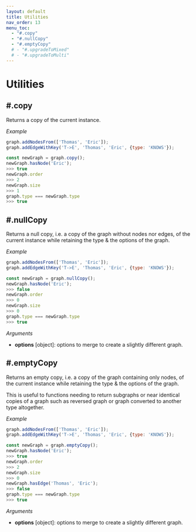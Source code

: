 ```yaml
---
layout: default
title: Utilities
nav_order: 13
menu_toc:
  - "#.copy"
  - "#.nullCopy"
  - "#.emptyCopy"
  # - "#.upgradeToMixed"
  # - "#.upgradeToMulti"
---
```


# Utilities

## #.copy

Returns a copy of the current instance.

*Example*

```js
graph.addNodesFrom(['Thomas', 'Eric']);
graph.addEdgeWithKey('T->E', 'Thomas', 'Eric', {type: 'KNOWS'});

const newGraph = graph.copy();
newGraph.hasNode('Eric');
>>> true
newGraph.order
>>> 2
newGraph.size
>>> 1
graph.type === newGraph.type
>>> true
```

## #.nullCopy

Returns a null copy, i.e. a copy of the graph without nodes nor edges, of the current instance while retaining the type & the options of the graph.

*Example*

```js
graph.addNodesFrom(['Thomas', 'Eric']);
graph.addEdgeWithKey('T->E', 'Thomas', 'Eric', {type: 'KNOWS'});

const newGraph = graph.nullCopy();
newGraph.hasNode('Eric');
>>> false
newGraph.order
>>> 0
newGraph.size
>>> 0
graph.type === newGraph.type
>>> true
```

*Arguments*

* **options** <span class="code">[object]</span>: options to merge to create a slightly different graph.

## #.emptyCopy

Returns an empty copy, i.e. a copy of the graph containing only nodes, of the current instance while retaining the type & the options of the graph.

This is useful to functions needing to return subgraphs or near identical copies of a graph such as reversed graph or graph converted to another type altogether.

*Example*

```js
graph.addNodesFrom(['Thomas', 'Eric']);
graph.addEdgeWithKey('T->E', 'Thomas', 'Eric', {type: 'KNOWS'});

const newGraph = graph.emptyCopy();
newGraph.hasNode('Eric');
>>> true
newGraph.order
>>> 2
newGraph.size
>>> 0
newGraph.hasEdge('Thomas', 'Eric');
>>> false
graph.type === newGraph.type
>>> true
```

*Arguments*

* **options** <span class="code">[object]</span>: options to merge to create a slightly different graph.

<!--
## #.upgradeToMixed

Upgrade the graph to a mixed one.

*Example*

```js
const graph = new UndirectedGraph();
graph.addNodesFrom([1, 2]);

// Let's upgrade the graph
graph.upgradeToMixed();

// We can now add directed edges to this graph
graph.addDirectedEdge(1, 2);
```

## #.upgradeToMulti

Upgrade the graph to a multi one.

*Example*

```js
const graph = new Graph();
graph.addNodesFrom([1, 2]);
graph.addEdgeWithKey('A', 1, 2);

// This will throw
graph.addEdgeWithKey('B', 1, 2);

// Let's upgrade the graph
graph.upgradeToMulti();

// We can now add multiple edges to this graph
graph.addEdgeWithKey('B', 1, 2);
graph.edges(1, 2);
>>> ['A', 'B']
```
 -->
